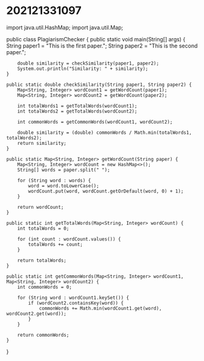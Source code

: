 # 202121331097
import java.util.HashMap;
import java.util.Map;

public class PlagiarismChecker {
    public static void main(String[] args) {
        String paper1 = "This is the first paper.";
        String paper2 = "This is the second paper.";
        
        double similarity = checkSimilarity(paper1, paper2);
        System.out.println("Similarity: " + similarity);
    }
    
    public static double checkSimilarity(String paper1, String paper2) {
        Map<String, Integer> wordCount1 = getWordCount(paper1);
        Map<String, Integer> wordCount2 = getWordCount(paper2);
        
        int totalWords1 = getTotalWords(wordCount1);
        int totalWords2 = getTotalWords(wordCount2);
        
        int commonWords = getCommonWords(wordCount1, wordCount2);
        
        double similarity = (double) commonWords / Math.min(totalWords1, totalWords2);
        return similarity;
    }
    
    public static Map<String, Integer> getWordCount(String paper) {
        Map<String, Integer> wordCount = new HashMap<>();
        String[] words = paper.split(" ");
        
        for (String word : words) {
            word = word.toLowerCase();
            wordCount.put(word, wordCount.getOrDefault(word, 0) + 1);
        }
        
        return wordCount;
    }
    
    public static int getTotalWords(Map<String, Integer> wordCount) {
        int totalWords = 0;
        
        for (int count : wordCount.values()) {
            totalWords += count;
        }
        
        return totalWords;
    }
    
    public static int getCommonWords(Map<String, Integer> wordCount1, Map<String, Integer> wordCount2) {
        int commonWords = 0;
        
        for (String word : wordCount1.keySet()) {
            if (wordCount2.containsKey(word)) {
                commonWords += Math.min(wordCount1.get(word), wordCount2.get(word));
            }
        }
        
        return commonWords;
    }
}
